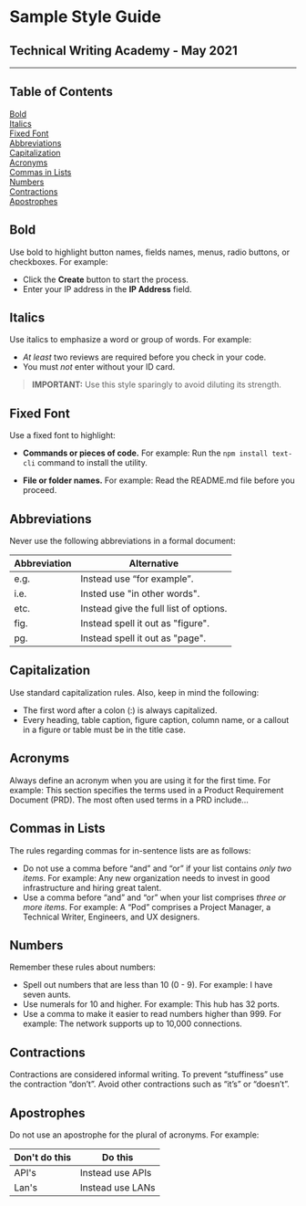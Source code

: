 # Sample Style Guide

## Technical Writing Academy - May 2021

---

## Table of Contents

[Bold](#Bold)\
[Italics](#Italics)\
[Fixed Font](#Fixed-Font)\
[Abbreviations](#Abbreviations)\
[Capitalization](#Capitalization)\
[Acronyms](#Acronyms)\
[Commas in Lists](#Commas-in-Lists)\
[Numbers](#Numbers)\
[Contractions](#Contractions)\
[Apostrophes](#Apostrophes)

## Bold

Use bold to highlight button names, fields names, menus, radio buttons, or checkboxes. For
example:

* Click the **Create** button to start the process.
* Enter your IP address in the **IP Address** field.

## Italics

Use italics to emphasize a word or group of words. For example:

* *At least* two reviews are required before you check in your code.
* You must *not* enter without your ID card.

>**IMPORTANT:** Use this style sparingly to avoid diluting its strength.

## Fixed Font

Use a fixed font to highlight:

* **Commands or pieces of code.** For example:
Run the `npm install text-cli` command to install the utility.

* **File or folder names.** For example:
Read the README.md file before you proceed.

## Abbreviations

Never use the following abbreviations in a formal document:

| Abbreviation | Alternative |
| --- | --- |
| e.g. | Instead use “for example”.             |
| i.e. | Insted use "in other words".           |
| etc. | Instead give the full list of options. |
| fig. | Instead spell it out as "figure".      |
| pg.  | Instead spell it out as "page".        |

## Capitalization

Use standard capitalization rules. Also, keep in mind the following:

* The first word after a colon (:) is always capitalized.
* Every heading, table caption, figure caption, column name, or a callout in a figure or table must be in the title case.

## Acronyms

Always define an acronym when you are using it for the first time.
For example: This section specifies the terms used in a Product Requirement Document (PRD).
The most often used terms in a PRD include…

## Commas in Lists

The rules regarding commas for in-sentence lists are as follows:

* Do not use a comma before “and” and “or” if your list contains *only two items*. For example:
Any new organization needs to invest in good infrastructure and hiring great talent.
* Use a comma before “and” and “or” when your list comprises *three or more items*. For example: A “Pod” comprises a Project Manager, a Technical Writer, Engineers, and UX designers.

## Numbers

Remember these rules about numbers:

* Spell out numbers that are less than 10 (0 - 9). For example: I have seven aunts.
* Use numerals for 10 and higher.
For example: This hub has 32 ports.
* Use a comma to make it easier to read numbers higher than 999.
For example: The network supports up to 10,000 connections.

## Contractions

Contractions are considered informal writing. To prevent “stuffiness” use the contraction “don’t”. Avoid other contractions such as “it’s” or “doesn’t”.

## Apostrophes

Do not use an apostrophe for the plural of acronyms. For example:

| Don't do this   | Do this |
| ---   | --- |
| API's | Instead use APIs  |
| Lan's | Instead use LANs  |
